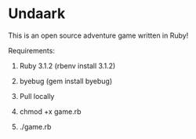 # Undaark
This is an open source adventure game written in Ruby!

Requirements:
1. Ruby 3.1.2 (rbenv install 3.1.2)
2. byebug (gem install byebug)


1. Pull locally
2. chmod +x game.rb
3. ./game.rb
